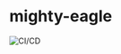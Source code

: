 # mighty-eagle

![CI/CD](https://github.com/morganzellers/mighty-eagle/actions/workflows/main.yml/badge.svg)
